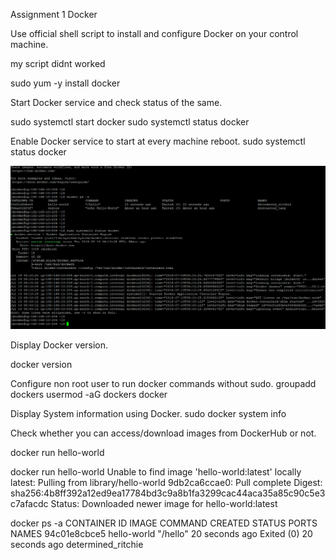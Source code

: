 Assignment 1 Docker

Use official shell script to install and configure Docker on your control machine.

my script didnt worked 

sudo yum -y install docker

Start Docker service and check status of the same.

sudo systemctl start docker
sudo systemctl status docker

Enable Docker service to start at every machine reboot.
sudo systemctl status docker

![](https://github.com/nishantkohli94/docker/blob/master/images/Capture_docker_running.PNG)

Display Docker version.

docker version

Configure non root user to run docker commands without sudo.
groupadd dockers
usermod -aG dockers docker

Display System information using Docker.
sudo docker system info

Check whether you can access/download images from DockerHub or not.

docker run hello-world

docker run hello-world
Unable to find image 'hello-world:latest' locally
latest: Pulling from library/hello-world
9db2ca6ccae0: Pull complete
Digest: sha256:4b8ff392a12ed9ea17784bd3c9a8b1fa3299cac44aca35a85c90c5e3c7afacdc
Status: Downloaded newer image for hello-world:latest

docker ps -a
CONTAINER ID        IMAGE               COMMAND              CREATED             STATUS                         PORTS               NAMES
94c01e8cbce5        hello-world         "/hello"             20 seconds ago      Exited (0) 20 seconds ago                          determined_ritchie








